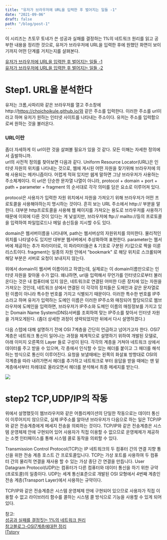 ```yaml
---
title: "유저가 브라우저에 URL을 입력한 후 벌어지는 일들 -1"
date: "2021-09-06"
draft: false
path: "/blog/post-1"
---
```


이 시리즈는 츠토무 토네가 쓴 성공과 실패를 결정하는 1%의 네트워크 원리를 읽고 공부한 내용을 정리한 것으로,
유저가 브라우저에 URL을 입력한 후에 원했던 화면이 보이기까지 어떤 단계를 거치는지를 살펴본다.

[유저가 브라우저에 URL을 입력한 후 벌어지는 일들 -1](https://choichoikule.github.io/blog/post-1)  
[유저가 브라우저에 URL을 입력한 후 벌어지는 일들 -2](https://choichoikule.github.io/blog/post-7)

# Step1. URL을 분석한다

유저는 크롬,사파리와 같은 브라우저를 열고 주소창에 http://https://choichoikule.github.io/와 같은 주소를 입력한다.
이러한 주소를 url이라고 하며 유저가 원하는 인터넷 사이트를 나타내는 주소이다. 유저는 주소를 입력함으로써 원하는 것을 불러온다.

### URL이란

좀더 자세하게 이 url이란 것을 살펴볼 필요가 있을 것 같다. 모든 이해는 자세한 정의에서 출발하니까.  
url의 사전적 정의를 찾아보면 다음과 같다. Uniform Resource Locator(URL)은 인터넷 자원의 위치를 나타내는 것으로, 웹에 게시된 어떤 자원을 찾기위해
브라우저에 의해 사용되는 메카니즘이다. 어렵게 적혀 있지만 쉡게 말하면 그냥 브라우저가 사용하는 주소체계이다. 이 url은 단순한 문자열 나열이 아니라,
protocol + domain + port + path + parameter + fragment 의 순서대로 각각 의미를 담은 요소로 이루어져 있다.

protocol은 사용자가 입력한 자원 위치에서 자원을 가져오기 위해 브라우저가 어떤 프로토콜을 사용해야하는지 명시하는 것이다.
흔히 보는 URL 주소에서 http:// 부분을 말한다. 대부분 http프로토콜을 사용해 웹 페이지를 가져오는 용도로 브라우저를 사용하기 때문에
이외에 다른 것이 있다는 게 낯설지만, 브라우저에 ftp:// mailto://등의 프로토콜을 입력하여 파일업로드나 메일 송신등을 지시할 수도 있다.

domain은 웹서버이름을 나타내며, path는 웹서버상의 자원위치를 의미한다. 물리적인 위치를 나타낼수도 있지만 대부분 웹서버에서 추상화하여 표현한다.
parameter는 웹서버에 제공하는 추가 파라미터로, 이 파라미터들은 & 기호로 구분된 키/값으로 짝을 이룬 리스트이다.
fragment는 일종의 자원 안에서 "bookmark" 로 해당 위치로 스크롤되며 해당 부분은 서버로 요청이 보내지지 않는다.

<!-- 위에서 잠깐 언급했듯이 인터넷상의 자원들은 숫자로 이루어진 실질적인 주소인 IP 주소라는 것을 가지고 있다. 이러한 숫자들을 외우는 것보다 문자로된 이름을 지어 명명하는 것이 편하기 때문에 domain을 사용하지만
이 domain이름만으로는
## IP주소체계

TCP/IP 네트워크는 서브넷이라는 작은단위의 네트워크를 라우터로 연결하여 전체 네트워크를 완성하는데 네트워크의 번호와
호스트 번호를 합쳐서 IP주소라고 한다.
IPv4체계에서 IP 주소는 32비트의 디지털 데이터로, 8비트씩 점으로 구분하여 10진수로 표기한다.
네트워크 주소 영역이 어디까지인지에 따라 IP주소를 클래스로 구분할 수 있고, 해당 클래스에 따라 기본 서브넷 마스크가 주어진다.
기본 서브넷 마스크는 네트워크 주소부분의 비트를 1로, 호스트부분의 비트를 0으로 표시하며, IP 주소와 서브넷 마스크를 AND 연산 하면 네트워크 주소를 구할 수 있다.
보안과 효율을 위해 호스트 번호 구간을 분할하여 서브네트워크를 만들어서 사용할 수도 있다. -->

위에서 domain이 웹서버 이름이라고 하였는데, 실제로는 이 domain이름만으로는 인터넷 자원을 찾아올 수가 없다. 왜냐하면, url을 입력해서 무언가를 인터넷으로부터 불러온다는 것은 내 컴퓨터에 있지 않은,
네트워크로 연결된 어떠한 다른 장치에 있는 자원을 가져오는 것인데, 네트워크 상에서 연결된 이 각각의 장치들은 도메인과 같은 문자열로된 이름이 아니라 특수한 번호를 가지고 식별되기 때문이다.
이러한 특수한 번호를 IP주소라고 하며 유저가 입력하는 도메인 이름은 이러한 IP주소와 매칭되어 할당되므로 웹브라우저에 도메인을 입력하면, 브라우저가 IP주소와 도메인 이름의 매칭정보를 가지고 있는 Domain Name System(DNS)서버를 조회하여 맞는 IP주소를 찾아서 인터넷 자원을 가져오게된다. (좀더 상세한 과정이 생략되었지만 뒤에서 다시 설명하겠다.)

<!-- ### DNS서버를 조회하여 IP 주소 알아내기

DNS서버 역시 하나의 서버이므로 네트워크를 통해 데이터를 주고받는 과정이 필요하다.
데이터를 보내는 것은 어플리케이션의 단일 동작만으로는 불가능하며 컴퓨터 운영체제내부의 네트워크 제어 시스템이 함께 동작해야한다. 이 과정이 바로 그 유명한 OSI 7계층으로 표현된다.
DNS서버에 IP주소를 요청하기 위한 메세지 작성은 DNS 리졸버라고 하는 것이 담당하므로 브라우저는 리졸버를 호출하여 메세지 작성을 의뢰하고, 리졸버의 메세지가 전송되어 DNS서버로부터 응답이 오면 실제 IP주소를 알게된다고만 정리하고 다음 내용으로 넘어가겠다. -->

다음 스텝에 대해 설명하기 전에 OSI 7계층을 간단히 언급하고 넘어가고자 한다.
OSI7계층은 네트워크 통신이 일어나는 과정을 체계적으로 설명하기 위하여 개발된 모델로, 아래 이미지 오른쪽의 Layer 들로 구성이 된다.
각각의 계층을 거쳐야 네트워크 상에서 데이터를 주고 받을 수 있으며, 각 층에서 인식할 수 있는 헤더를 붙이고 그 헤더를 해석하는 방식으로 통신이 이루어진다.
요청을 보낼때에는 왼쪽의 화살표 방향대로 OSI의 각계층을 따라 내려가면서 헤더를 추가하고 네트워크로 부터 응답을 받을 때에는 맨 밑 계층에서부터 차례대로 올라오면서 헤더를 분석해서 최종 메세지를 받는다.

<img src="https://t1.daumcdn.net/cfile/tistory/99662A475B7CA8851A">

# step2 TCP,UDP/IP의 작동

위에서 설명했듯이 웹브라우저와 같은 어플리케이션의 단일한 작동으로는 데이터 통신이 이루어지지 않으므로, 실제 IP주소를 알아낸 브라우저가 다음으로 하는 일은 TCP/IP와 같은 전송계층에게 메세지 전송을 의뢰하는 것이다.
TCP/IP와 같은 전송계층은 시스템 운영체제 안에 구현되어 있어 사용자가 직접 이용할 수 없으므로 운영체제가 제공하는 소켓 인터페이스를 통해 시스템 콜로 동작을 의뢰할 수 있다.

Transmission Control Protocol(TCP)는 IP 네트워크의 두 컴퓨터 간의 연결 지향 통신을 위한 전송 계층 호스트 간 프로토콜입니다. TCP는 가상 포트를 사용하여 두 컴퓨터 간의 물리적 연결을 재사용 할 수 있는 가상 종단 간 연결을 만듭니다.
User Datagram Protocol(UDP)는 컴퓨터가 다른 컴퓨터와 데이터 통신을 하기 위한 규약(프로토콜)의 일종이다. UDP는 세계 통신표준으로 개발된 OSI 모형에서 4번째 계층인 전송 계층(Transport Layer)에서 사용하는 규약이다.

TCP/IP와 같은 전송계층은 시스템 운영체제 안에 구현되어 있으므로 사용자가 직접 이용할 수 없고 라이브러리 함수를 콜하는 시스템 콜 방식으로 기능을 사용할 수 있게 되어있다.

참고:  
[성공과 실패를 결정짓는 1%의 네트워크 원리](https://www.aladin.co.kr/shop/wproduct.aspx?ItemId=163484025)  
[참고블로그-OSI7계층에대한 정리](https://jins-dev.tistory.com/entry/OSI-7%EA%B3%84%EC%B8%B5OSI-7-Layer-%EC%97%90-%EB%8C%80%ED%95%9C-%EC%A0%95%EB%A6%AC)  
[ITstory](https://copycode.tistory.com/32)
